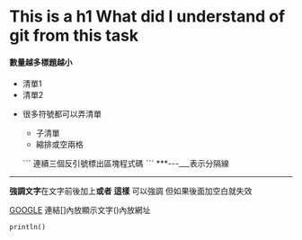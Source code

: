 # This is a h1 What did I understand of git from this task
#### 數量越多標題越小

* 清單1
* 清單2
+ 很多符號都可以弄清單
  + 子清單
  + 縮排或空兩格
   
   `ˋˋ
   連續三個反引號標出區塊程式碼
   ˋˋˋ
***---___表示分隔線
***

**強調文字**在文字前後加上**或者** __這樣__ 可以強調 但如果後面加空白就失效

[GOOGLE](https://www.google.com/search?q=markdown+%E8%AA%9E%E6%B3%95&oq=markd&aqs=chrome.1.69i57j35i39j0i433i512l2j0i512j0i131i433i512j0i512j69i60.2175j0j7&sourceid=chrome&ie=UTF-8) 連結[]內放顯示文字()內放網址


` println() `
